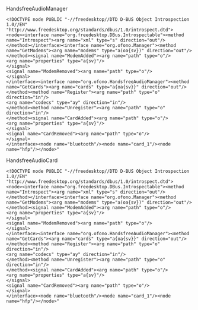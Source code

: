 HandsfreeAudioManager

	<!DOCTYPE node PUBLIC "-//freedesktop//DTD D-BUS Object Introspection 1.0//EN"
	"http://www.freedesktop.org/standards/dbus/1.0/introspect.dtd">
	<node><interface name="org.freedesktop.DBus.Introspectable"><method name="Introspect"><arg name="xml" type="s" direction="out"/>
	</method></interface><interface name="org.ofono.Manager"><method name="GetModems"><arg name="modems" type="a(oa{sv})" direction="out"/>
	</method><signal name="ModemAdded"><arg name="path" type="o"/>
	<arg name="properties" type="a{sv}"/>
	</signal>
	<signal name="ModemRemoved"><arg name="path" type="o"/>
	</signal>
	</interface><interface name="org.ofono.HandsfreeAudioManager"><method name="GetCards"><arg name="cards" type="a{oa{sv}}" direction="out"/>
	</method><method name="Register"><arg name="path" type="o" direction="in"/>
	<arg name="codecs" type="ay" direction="in"/>
	</method><method name="Unregister"><arg name="path" type="o" direction="in"/>
	</method><signal name="CardAdded"><arg name="path" type="o"/>
	<arg name="properties" type="a{sv}"/>
	</signal>
	<signal name="CardRemoved"><arg name="path" type="o"/>
	</signal>
	</interface><node name="bluetooth"/><node name="card_1"/><node name="hfp"/></node>"

HandsfreeAudioCard 

	<!DOCTYPE node PUBLIC "-//freedesktop//DTD D-BUS Object Introspection 1.0//EN"
	"http://www.freedesktop.org/standards/dbus/1.0/introspect.dtd">
	<node><interface name="org.freedesktop.DBus.Introspectable"><method name="Introspect"><arg name="xml" type="s" direction="out"/>
	</method></interface><interface name="org.ofono.Manager"><method name="GetModems"><arg name="modems" type="a(oa{sv})" direction="out"/>
	</method><signal name="ModemAdded"><arg name="path" type="o"/>
	<arg name="properties" type="a{sv}"/>
	</signal>
	<signal name="ModemRemoved"><arg name="path" type="o"/>
	</signal>
	</interface><interface name="org.ofono.HandsfreeAudioManager"><method name="GetCards"><arg name="cards" type="a{oa{sv}}" direction="out"/>
	</method><method name="Register"><arg name="path" type="o" direction="in"/>
	<arg name="codecs" type="ay" direction="in"/>
	</method><method name="Unregister"><arg name="path" type="o" direction="in"/>
	</method><signal name="CardAdded"><arg name="path" type="o"/>
	<arg name="properties" type="a{sv}"/>
	</signal>
	<signal name="CardRemoved"><arg name="path" type="o"/>
	</signal>
	</interface><node name="bluetooth"/><node name="card_1"/><node name="hfp"/></node>"

<!--stackedit_data:
eyJoaXN0b3J5IjpbMTM4MjUyNTYyNV19
-->